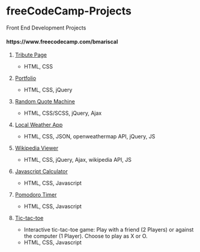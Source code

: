 # freeCodeCamp-Projects
Front End Development Projects
<h4>https://www.freecodecamp.com/bmariscal</h4>


  1. [Tribute Page](https://github.com/BMariscal/FreeCodeCamp_Projects/tree/master/TributePage)
      * HTML, CSS
    
  2. [Portfolio](https://github.com/BMariscal/FreeCodeCamp_Projects/tree/master/Portfolio)
      * HTML, CSS, jQuery
  3. [Random Quote Machine](https://github.com/BMariscal/FreeCodeCamp_Projects/tree/master/Random%20Quote%20Machine)
      * HTML, CSS/SCSS, jQuery, Ajax
  4. [Local Weather App](https://github.com/BMariscal/local-weather-app)
      * HTML, CSS, JSON, openweathermap API, jQuery, JS
  5. [Wikipedia Viewer](https://github.com/BMariscal/FreeCodeCamp_Projects/tree/master/wikiviewer)
      * HTML, CSS, jQuery, Ajax, wikipedia API, JS
  6. [Javascript Calculator](https://github.com/BMariscal/Calculator)
      * HTML, CSS, Javascript
  7. [Pomodoro Timer](https://github.com/BMariscal/Pomodoro-Timer)
      * HTML, CSS, Javascript
  8. [Tic-tac-toe](https://github.com/BMariscal/FreeCodeCamp_Projects/tree/master/tic-tac-toe)
      * Interactive tic-tac-toe game: Play with a friend (2 Players) or against the computer (1 Player). Choose to play as X or O. 
      * HTML, CSS, Javascript


